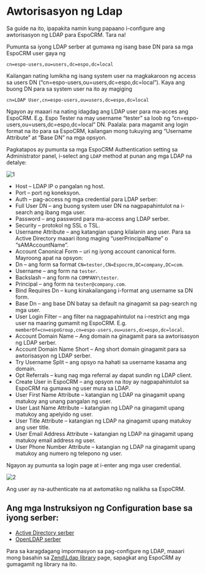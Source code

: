# Awtorisasyon ng Ldap

Sa guide na ito, ipapakita namin kung papaano i-configure ang awtorisasyon ng LDAP para EspoCRM. Tara na!

Pumunta sa iyong LDAP serber at gumawa ng isang base DN para sa mga EspoCRM user gaya ng
```
cn=espo-users,ou=users,dc=espo,dc=local
```

Kailangan nating lumikha ng isang system user na magkakaroon ng access sa users DN (“cn=espo-users,ou=users,dc=espo,dc=local”). Kaya ang buong DN para sa system user na ito ay magiging 
```
cn=LDAP User,cn=espo-users,ou=users,dc=espo,dc=local
```
Ngayon ay maaari na nating idagdag ang LDAP user para ma-acces ang EspoCRM. E.g. Espo Tester na may username “tester” sa loob ng “cn=espo-users,ou=users,dc=espo,dc=local” DN. Paalala: para magamit ang login format na ito para sa EspoCRM, kailangan mong tukuying ang “Username Attribute” at “Base DN” na mga opsyon.

Pagkatapos ay pumunta sa mga EspoCRM  Authentication setting sa Administrator panel, i-select ang `LDAP` method at punan ang mga LDAP na detalye:

![1](../_static/images/administration/ldap-authorization/ldap-configuration.png)

* Host – LDAP IP o pangalan ng host.
* Port – port ng koneksyon.
* Auth – pag-access ng mga credential para LDAP serber:
 * Full User DN – ang buong system user DN na nagpapahintulot na i-search ang ibang mga user.
 * Password – ang password para ma-access ang LDAP serber.
* Security – protokol ng SSL o TSL.
* Username Attribute – ang katangian upang kilalanin ang user. Para sa Active Directory maaari itong maging “userPrincipalName” o “sAMAccountName”.
* Account Canonical Form – uri ng iyong account canonical form. Mayroong apat na opsyon:
 * Dn – ang form sa format `CN=tester,CN=Espocrm,DC=company,DC=com`.
 * Username – ang form na `tester`.
 * Backslash – ang form na `COMPANY\tester`.
 * Principal – ang form na `tester@company.com`.
* Bind Requires Dn – kung kinakailangang i-format ang username sa DN form.
* Base Dn – ang base DN batay sa default na ginagamit sa pag-search ng mga user.
* User Login Filter – ang filter na nagpapahintulot na i-restrict ang mga user na maaring gumamit ng EspoCRM. E.g. `memberOf=cn=espoGroup,cn=espo-users,ou=users,dc=espo,dc=local`.
* Account Domain Name – Ang domain na ginagamit para sa awtorisasyon ng LDAP serber.
* Account Domain Name Short – Ang short domain ginagamit para sa awtorisasyon ng LDAP serber.
* Try Username Split – ang opsyo na hahati sa username kasama ang domain.
* Opt Referrals – kung nag mga referral ay dapat sundin ng LDAP client.
* Create User in EspoCRM – ang opsyon na itoy ay nagpapahintulot sa EspoCRM na gumawa ng user mura sa LDAP.
 * User First Name Attribute – katangian ng LDAP na ginagamit upang matukoy ang unang pangalan ng user.
 * User Last Name Attribute – katangian ng LDAP na ginagamit upang matukoy ang apelyido ng user.
 * User Title Attribute – katangian ng LDAP na ginagamit upang matukoy ang user title.
 * User Email Address Attribute – katangian ng LDAP na ginagamit upang matukoy email address ng user.
 * User Phone Number Attribute – katangian ng LDAP na ginagamit upang matukoy ang numero ng telepono ng user.

Ngayon ay pumunta sa login page at i-enter ang mga user credential.

![2](../_static/images/administration/ldap-authorization/ldap-login.png)

Ang user ay na-authenticate na at awtomatiko ng nalikha sa EspoCRM.

## Ang mga Instruksiyon ng Configuration base sa iyong serber:
* [Active Directory serber](ldap-authorization-for-ad.md)
* [OpenLDAP serber](ldap-authorization-for-openldap.md)

Para sa karagdagang impormasyon sa pag-configure ng LDAP, maaari mong basahin sa [Zend\Ldap library](https://zendframework.github.io/zend-ldap/intro/) page, sapagkat ang EspoCRM ay gumagamit ng library na ito.




